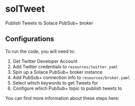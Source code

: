 # solTweet
Publish Tweets to Solace PubSub+ broker

## Configurations
To run the code, you will need to:

 1. Get Twitter Developer Account
 2. Add Twitter credentials to `resources/twitter.yaml`
 3. Spin up a Solace PubSub+ broker instance
 4. Add PubSub+ connection info to `resources/broker.yaml`
 5. Select which keywords to get Tweets for
 6. Configure which PubSub+ topic to publish tweets to

You can find more information about these steps here:
